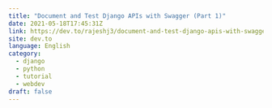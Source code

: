 ```yaml
---
title: "Document and Test Django APIs with Swagger (Part 1)"
date: 2021-05-18T17:45:31Z
link: https://dev.to/rajeshj3/document-and-test-django-apis-with-swagger-part-1-2le7?utm_medium=RSS&utm_source=news.12bit.vn
site: dev.to
language: English
category:
  - django
  - python
  - tutorial
  - webdev
draft: false
---
```

